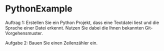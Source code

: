 # PythonExample

Auftrag 1: Erstellen Sie ein Python Projekt, dass eine Textdatei liest und die Sprache einer Datei erkennt. Nutzen Sie dabei die Ihnen bekannten Git-Vorgehensmuster.


Aufgabe 2: Bauen Sie einen Zeilenzähler ein.
